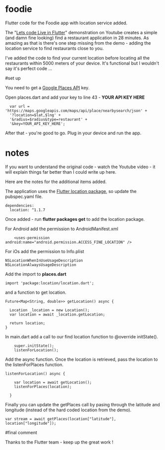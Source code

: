 # foodie

Flutter code for the Foodie app with location service added.

The "[Lets code Live in Flutter](http://bit.ly/2p5qFPl)" demonstration on Youtube creates a simple (and damn fine looking) find a restaurant application in 28 minutes. As amazing as that is there's one step missing from the demo - adding the location service to find restaurants close to you. 

I've added the code to find your current location before locating all the restaurants within 5000 meters of your device. It's functional but I wouldn't say it's perfect code ...

#set up 

You need to get a [Google Places API](https://console.developers.google.com/apis/) key. 

Open places.dart and add your key to line 43 - **YOUR API KEY HERE**

```
  var url = 'https://maps.googleapis.com/maps/api/place/nearbysearch/json' +
  '?location=$lat,$lng' +
  '&radius=$radius&type=restaurant' +
  '&key=YOUR_API_KEY_HERE';
```  

After that - you're good to go. Plug in your device and run the app. 

# notes

If you want to understand the original code - watch the Youtube video - it will explain things far better than I could write up here.

Here are the notes for the additional items added.

The application uses the [Flutter location package](https://pub.dartlang.org/packages/location#-readme-tab-), so update the pubspec.yaml file.

```
dependencies:
  location: ^1.1.7
```  

Once added - run **flutter packages get** to add the location package.

For Android add the permission to AndroidManifest.xml

```
    <uses-permission android:name="android.permission.ACCESS_FINE_LOCATION" />
```    

For iOs add the permission to Info.plist

```
NSLocationWhenInUseUsageDescription
NSLocationAlwaysUsageDescription
```


Add the import to **places.dart**

```
import 'package:location/location.dart';
```

and a function to get location. 

```
Future<Map<String, double>> getLocation() async {

  Location _location = new Location();
  var location = await _location.getLocation;

  return location;
}
```

In main.dart add a call to our find location function to @override initState().

```
    super.initState();
    listenForLocation();
```    

Add the async function. Once the location is retrieved, pass the location to the listenForPlaces function.

```
listenForLocation() async {

    var location = await getLocation();
    listenForPlaces(location);

  }
```

Finally you can update the getPlaces call by pasing through the latitude and longitude (instead of the hard coded location from the demo).

```
var stream = await getPlaces(location["latitude"], location["longitude"]);
```
  
  

#final comment

Thanks to the Flutter team - keep up the great work ! 